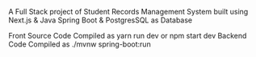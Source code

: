 A Full Stack project of Student Records Management System built using Next.js & Java Spring Boot & PostgresSQL as Database

Front Source Code Compiled as  yarn run dev or npm start dev
Backend Code Compiled as ./mvnw spring-boot:run
